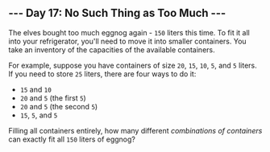 --- Day 17: No Such Thing as Too Much ---
-----------------------------------------

The elves bought too much eggnog again - `150` liters this time. To fit
it all into your refrigerator, you'll need to move it into smaller
containers. You take an inventory of the capacities of the available
containers.

For example, suppose you have containers of size `20`, `15`, `10`, `5`,
and `5` liters. If you need to store `25` liters, there are four ways to
do it:

-   `15` and `10`
-   `20` and `5` (the first `5`)
-   `20` and `5` (the second `5`)
-   `15`, `5`, and `5`

Filling all containers entirely, how many different *combinations of
containers* can exactly fit all `150` liters of eggnog?

